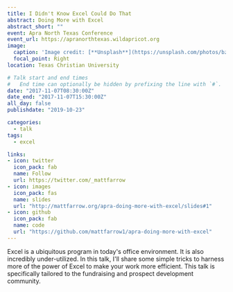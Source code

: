 ```yaml
---
title: I Didn't Know Excel Could Do That
abstract: Doing More with Excel
abstract_short: ""
event: Apra North Texas Conference
event_url: https://apranorthtexas.wildapricot.org
image:
  caption: 'Image credit: [**Unsplash**](https://unsplash.com/photos/bzdhc5b3Bxs)'
  focal_point: Right
location: Texas Christian University

# Talk start and end times
#   End time can optionally be hidden by prefixing the line with `#`.
date: "2017-11-07T08:30:00Z"
date_end: "2017-11-07T15:30:00Z"
all_day: false
publishdate: "2019-10-23"

categories:
  - talk
tags:
  - excel

links:
- icon: twitter
  icon_pack: fab
  name: Follow
  url: https://twitter.com/_mattfarrow
- icon: images
  icon_pack: fas
  name: slides
  url: "http://mattfarrow.org/apra-doing-more-with-excel/slides#1"
- icon: github
  icon_pack: fab
  name: code
  url: "https://github.com/mattfarrow1/apra-doing-more-with-excel"
---
```


Excel is a ubiquitous program in today's office environment. It is also incredibly under-utilized. In this talk, I'll share some simple tricks to harness more of the power of Excel to make your work more efficient. This talk is specifically tailored to the fundraising and prospect development community.